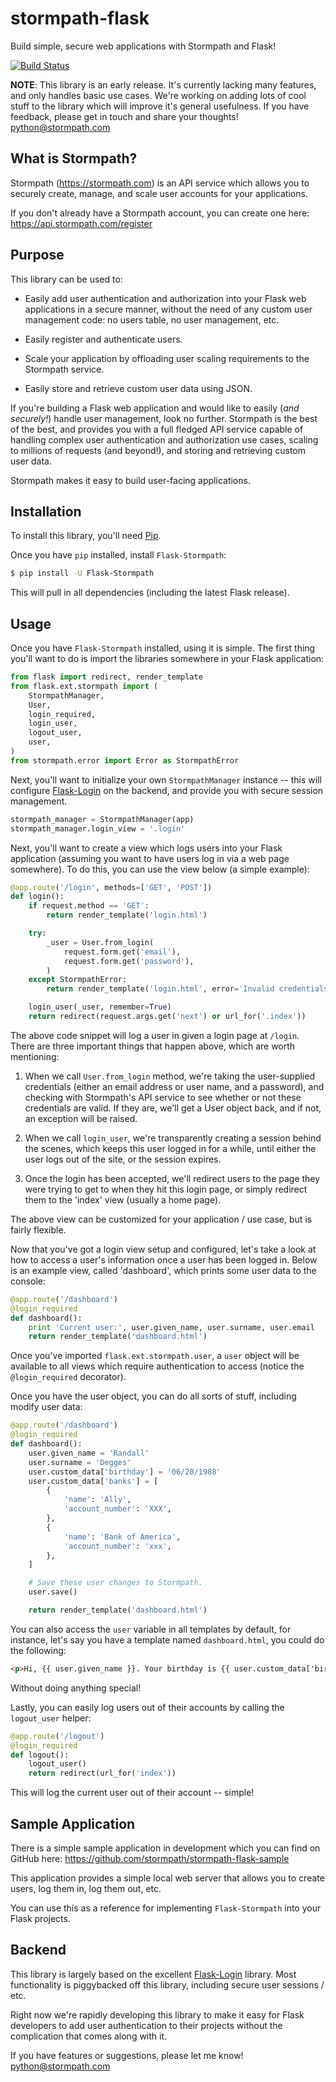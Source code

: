 # stormpath-flask

Build simple, secure web applications with Stormpath and Flask!

[![Build Status](https://travis-ci.org/stormpath/stormpath-flask.png?branch=master)](https://travis-ci.org/stormpath/stormpath-flask)


**NOTE**: This library is an early release.  It's currently lacking many
features, and only handles basic use cases.  We're working on adding lots of
cool stuff to the library which will improve it's general usefulness.  If you
have feedback, please get in touch and share your thoughts!
[python@stormpath.com](mailto:python@stormpath.com)


## What is Stormpath?

Stormpath (https://stormpath.com) is an API service which allows you to securely
create, manage, and scale user accounts for your applications.

If you don't already have a Stormpath account, you can create one here:
https://api.stormpath.com/register


## Purpose

This library can be used to:

- Easily add user authentication and authorization into your Flask web
  applications in a secure manner, without the need of any custom user
  management code: no users table, no user management, etc.

- Easily register and authenticate users.

- Scale your application by offloading user scaling requirements to the
  Stormpath service.

- Easily store and retrieve custom user data using JSON.

If you're building a Flask web application and would like to easily (*and
securely!*) handle user management, look no further.  Stormpath is the best of
the best, and provides you with a full fledged API service capable of handling
complex user authentication and authorization use cases, scaling to millions of
requests (and beyond!), and storing and retrieving custom user data.

Stormpath makes it easy to build user-facing applications.


## Installation

To install this library, you'll need [Pip](http://pip.readthedocs.org/en/latest/).

Once you have `pip` installed, install `Flask-Stormpath`:

```bash
$ pip install -U Flask-Stormpath
```

This will pull in all dependencies (including the latest Flask release).


## Usage

Once you have `Flask-Stormpath` installed, using it is simple.  The first thing
you'll want to do is import the libraries somewhere in your Flask application:

```python
from flask import redirect, render_template
from flask.ext.stormpath import (
    StormpathManager,
    User,
    login_required,
    login_user,
    logout_user,
    user,
)
from stormpath.error import Error as StormpathError
```

Next, you'll want to initialize your own `StormpathManager` instance -- this
will configure [Flask-Login](http://flask-login.readthedocs.org/en/latest/) on
the backend, and provide you with secure session management.

```python
stormpath_manager = StormpathManager(app)
stormpath_manager.login_view = '.login'
```

Next, you'll want to create a view which logs users into your Flask application
(assuming you want to have users log in via a web page somewhere).  To do this,
you can use the view below (a simple example):

```python
@app.route('/login', methods=['GET', 'POST'])
def login():
    if request.method == 'GET':
        return render_template('login.html')

    try:
        _user = User.from_login(
            request.form.get('email'),
            request.form.get('password'),
        )
    except StormpathError:
        return render_template('login.html', error='Invalid credentials.')

    login_user(_user, remember=True)
    return redirect(request.args.get('next') or url_for('.index'))
```

The above code snippet will log a user in given a login page at `/login`.  There
are three important things that happen above, which are worth mentioning:

1. When we call `User.from_login` method, we're taking the user-supplied
   credentials (either an email address or user name, and a password), and
   checking with Stormpath's API service to see whether or not these credentials
   are valid.  If they are, we'll get a User object back, and if not, an
   exception will be raised.

2. When we call `login_user`, we're transparently creating a session behind the
   scenes, which keeps this user logged in for a while, until either the user
   logs out of the site, or the session expires.

3. Once the login has been accepted, we'll redirect users to the page they were
   trying to get to when they hit this login page, or simply redirect them to
   the 'index' view (usually a home page).

The above view can be customized for your application / use case, but is fairly
flexible.

Now that you've got a login view setup and configured, let's take a look at how
to access a user's information once a user has been logged in.  Below is an
example view, called 'dashboard', which prints some user data to the console:


```python
@app.route('/dashboard')
@login_required
def dashboard():
    print 'Current user:', user.given_name, user.surname, user.email
    return render_template('dashboard.html')
```

Once you've imported `flask.ext.stormpath.user`, a `user` object will be
available to all views which require authentication to access (notice the
`@login_required` decorator).

Once you have the user object, you can do all sorts of stuff, including modify
user data:

```python
@app.route('/dashboard')
@login_required
def dashboard():
    user.given_name = 'Randall'
    user.surname = 'Degges'
    user.custom_data['birthday'] = '06/28/1988'
    user.custom_data['banks'] = [
        {
            'name': 'Ally',
            'account_number': 'XXX',
        },
        {
            'name': 'Bank of America',
            'account_number': 'xxx',
        },
    ]

    # Save these user changes to Stormpath.
    user.save()

    return render_template('dashboard.html')
```

You can also access the `user` variable in all templates by default, for
instance, let's say you have a template named `dashboard.html`, you could do the
following:

```html
<p>Hi, {{ user.given_name }}. Your birthday is {{ user.custom_data['birthday'] }}.</p>
```

Without doing anything special!

Lastly, you can easily log users out of their accounts by calling the
`logout_user` helper:

```python
@app.route('/logout')
@login_required
def logout():
    logout_user()
    return redirect(url_for('index'))
```

This will log the current user out of their account -- simple!


## Sample Application

There is a simple sample application in development which you can find on
GitHub here: https://github.com/stormpath/stormpath-flask-sample

This application provides a simple local web server that allows you to create
users, log them in, log them out, etc.

You can use this as a reference for implementing `Flask-Stormpath` into your
Flask projects.


## Backend

This library is largely based on the excellent
[Flask-Login](http://flask-login.readthedocs.org/en/latest/) library.  Most
functionality is piggybacked off this library, including secure user sessions /
etc.

Right now we're rapidly developing this library to make it easy for Flask
developers to add user authentication to their projects without the complication
that comes along with it.

If you have features or suggestions, please let me know!
[python@stormpath.com](mailto:python@stormpath.com)
